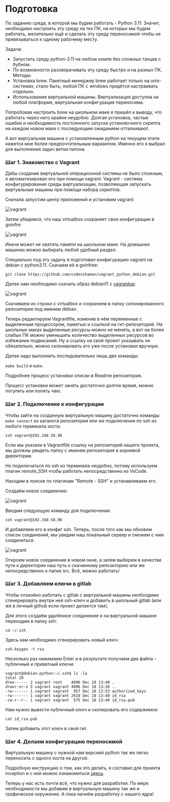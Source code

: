 # Подготовка

По заданию среда, в которой мы будем работать - Python 3.11. Значит, необходимо настроить эту среду на тех ПК, на которых мы будем работать, желательно ещё и сделать эту среду переносимой чтобы не привязываться к одному рабочему месту.

Задача: 
- Запустить среду python-3.11 на любом компе без сложных танцев с бубном.
- По возможности разоворачивать эту среду быстро и на разных ПК.
Методы: 
- Установка brew. Пакетный менеджер brew работает только на unix-системах, стало быть, любой ПК с windows придётся настраивать отдельно.
- Использование виртуальной машины. Виртуализация доступна на любой платформе, виртуальная конфигурация переносима.

Попробовав настроить brew на школьном маке я пришёл к выводу, что работать через него крайне неудобно. Долгая установка, частые ошибки и необходимость постоянного запуска установочного скрипта на каждом новом маке с последующим ожиданием отталкивают.

А вот виртуальная машина с установленным python на текущем этапе кажется мне более предпочтительным вариантом. Именно его я выбрал для выполнения задач ветки питона.

### Шаг 1. Знакомство с Vagrant

Дабы создание виртуальной операционной системы не было сложным, я автоматизировал его при помощи vagrant. Vagrant - система конфигурирования среды виртуализации, позволяющая запускать виртуальные машины при помощи набора скриптов.

Сначала запустим центр приложений и установим vagrant:

![vagrant](media/vagrant/step_00.png)

Затем убедимся, что наш virtualbox сохраняет свои конфигурации в goinfre:

![vagrant](media/vagrant/step_02.png)

Иначе может не хватить памяти на школьном маке. На домашних машинах можно выбирать любой удобный раздел.

Специально под эту задачу я подготовил конфигурацию vagrant на debian с python3.11. Скачаем её в goinfree:

``git clone https://github.com/codesshaman/vagrant_python_debian.git``

Далее нам необходимо скачать образ debian11 с [vagrantup](https://app.vagrantup.com/bento/boxes/debian-11 "vagrantup"):

![vagrant](media/vagrant/step_01.png)

Скачиваем из строки с virtualbox и сохраняем в папку склонированного репозитория под именем debian.

Теперь редактируем Vagrantfile, изменив в нём переменные с выделенным процессором, памятью и ссылкой на гит-репозиторий. На школьных маках выделенные ресурсы можно не менять, а вот на более слабых ПК можно уменьшить количество выделенных ресурсов во избежании подвисаний. Ну а ссылку на свой проект указывать не обязательно, можно склонировать его уже после установки вручную.

Далее надо выполнить последовательно лишь две команды:

``make build`` и ``make``.

Подробнее процесс установки описан в Readme репозитория.

Процесс установки может занять достаточно долгое время, можно погулять или попить чаю.

### Шаг 2. Подключение к конфигурации

Чтобы зайти на созданную виртуальную машину достаточно команды ``make connect`` из каталога репозитория или же подключения по ssh из любого терминала хоста:

``ssh vagrant@192.168.58.98``

Если мы указали в Vagrantfile ссылку на репозиторий нашего проекта, мы должны увидеть папку с именем репозитория в корневой директории.

Но подключаться по ssh из терминала неудобно, потому используем плагин remote_SSH чтобы работать непосредственно из VsCode.

Находим в поиске по плагинам "Remote - SSH" и устанавливаем его.

Создаём новое соединение:

![vagrant](media/vagrant/step_03.png)

Вводим следующую команду для подключения:

``ssh vagrant@192.168.58.98``

И добавляем его в конфиг ssh. Теперь, после того как мы обновим список соединений, мы увидим наш локальный сервер и сможем с ним соединиться.

![vagrant](media/vagrant/step_04.png)

Откроем новое соединение в новом окне, а затем выберем в качестве пути к директории наш путь к скачанному репозиторию или же непосредственно к папке src. Всё, можно работать!

### Шаг 3. Добавляем ключи в gitlab

Чтобы спокойно работать с gitlab с виртуальной машины необходимо сгенерировать внутри неё ssh-ключ и добавить в школьный gitlab (или же в личный github если проект делается там).

Для этого создаём удалённое соединение и на виртуальной машине переходим в папку ssh:

``cd ~/.ssh``

Здесь нам необходимо сгенерировать новый ключ:

``ssh-keygen -t rsa``

Несколько раз нажимаем Enter и в результате получаем два файла - публичный и приватный ключи:

```
vagrant@debian-python:~/.ssh$ ls -la
total 20
drwx------ 2 vagrant root    4096 Dec 18 13:40 .
drwxr-xr-x 5 vagrant vagrant 4096 Dec 18 13:26 ..
-rw------- 1 vagrant vagrant  957 Dec 18 12:53 authorized_keys
-rw------- 1 vagrant vagrant 2610 Dec 18 13:40 id_rsa
-rw-r--r-- 1 vagrant vagrant  575 Dec 18 13:40 id_rsa.pub
```

Нам нужно вывести публичный ключ и скопировать его содержимое:

``cat id_rsa.pub``

Затем добавить этот ключ в свой гит.

### Шаг 4. Делаем конфигурацию переносимой

Виртуальную машину с нужной нам версией python так же легко переносить с одного хоста на другой.

Подробную инструкцию о том, как это делать, я составил для проекта inception и с ней можно ознакомиться [здесь](https://github.com/codesshaman/inception/blob/main/03_CLOUD_STORAGE.md).

Теперь у нас есть почти всё, что нужно для разработки. По мере необходимости мы добавим в виртуальную машину так же и графическое окружение. А пока начнём разработку с нашего ядра!